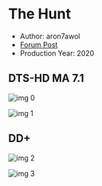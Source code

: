 # The Hunt

* Author: aron7awol
* [Forum Post](https://www.avsforum.com/threads/bass-eq-for-filtered-movies.2995212/post-59398298)
* Production Year: 2020

## DTS-HD MA 7.1

![img 0](https://i.imgur.com/L91ZViP.jpg)

![img 1](https://i.imgur.com/jOn7olC.png)

## DD+

![img 2](https://i.imgur.com/Cdd0K6S.jpg)

![img 3](https://i.imgur.com/gxIHM5y.png)


